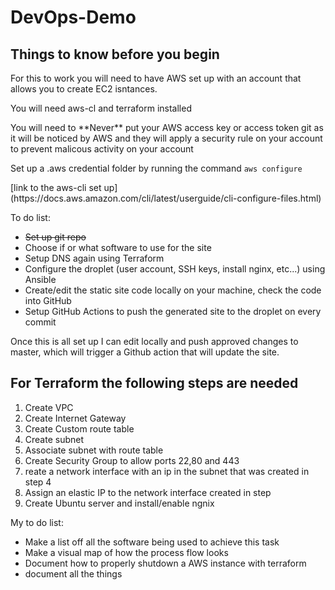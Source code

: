 # DevOps-Demo  

## Things to know before you begin

<p>For this to work you will need to have AWS set up with an account that allows you to create EC2 isntances.</p>
<p>You will need aws-cl and terraform installed</p>  
<p>You will need to **Never** put your AWS access key or access token git as it will be noticed by AWS and they will apply a security rule on your account to prevent malicous activity on your account</p>  
<p>Set up a .aws credential folder by running the command <code>aws configure</code></p>
[link to the aws-cli set up](https://docs.aws.amazon.com/cli/latest/userguide/cli-configure-files.html)


To do list:  
- ~~Set up git repo~~  
- Choose if or what software to use for the site  
- Setup DNS again using Terraform  
- Configure the droplet (user account, SSH keys, install nginx, etc...) using Ansible  
- Create/edit the static site code locally on your machine, check the code into GitHub  
- Setup GitHub Actions to push the generated site to the droplet on every commit  
<p>Once this is all set up I can edit locally and push approved changes to master, which will trigger a Github action that will update the site.</p>  


<h2>For Terraform the following steps are needed</h2>  

1. Create VPC
2. Create Internet Gateway
3. Create Custom route table
4. Create subnet
5. Associate subnet with route table
6. Create Security Group to allow ports 22,80 and 443
7. reate a network interface with an ip in the subnet that was created in step 4
8. Assign an elastic IP to the network interface created in step
9. Create Ubuntu server and install/enable ngnix

<p>My to do list:</p>  

- Make a list off all the software being used to achieve this task  
- Make a visual map of how the process flow looks  
- Document how to properly shutdown a AWS instance with terraform  
- document all the things  